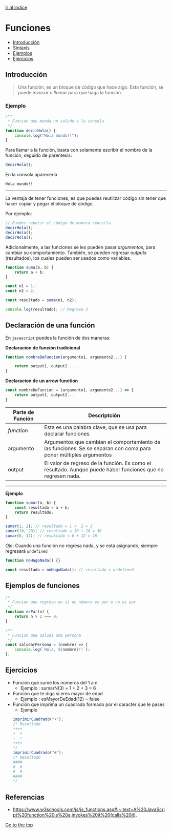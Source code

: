 [Ir al índice](indice.md)

# Funciones

- [Introducción](#introducción)
- [Sintaxis](#declaración-de-una-función)
- [Ejemplos](#ejemplos-de-funciones)
- [Ejercicios](#ejercicios)

## Introducción

> Una función, es un bloque de código que hace algo.
> Esta función, se puede _invocar_ o _llamar_ para que haga la función.

### Ejemplo

```javascript
/**
 * Funcion que manda un saludo a la consola
 */
function decirHola() {
	console.log("Hola mundo!!");
}
```

Para llamar a la función, basta con solamente escribir el nombre de la función, seguido de parentesis:

```javascript
decirHola();
```

En la consola aparecería

`Hola mundo!!`

---

La ventaja de tener funciones, es que puedes reutilizar código sin tener que hacer copiar y pegar el bloque de código.

Por ejemplo:

```javascript
// Puedes repetir el código de manera sencilla
decirHola();
decirHola();
decirHola();
```

Adicionalmente, a las funciones se les pueden pasar _argumentos_, para cambiar su comportamiento. También, se pueden regresar _outputs_ (resultados), los cuales pueden ser usados como variables.

```javascript
function suma(a, b) {
	return a + b;
}

const n1 = 1;
const n2 = 2;

const resultado = suma(n1, n2);

console.log(resultado); // Regresa 3
```

## Declaración de una función

En `javascript` puedes la función de dos maneras:

**Declaracion de función tradicional**

```javascript
function nombreDeFuncion(argumento1, argumento2...) {

    return output1, output2 ...
}
```

**Declaracion de un arrow function**

```javascript
const nombreDeFuncion = (argumento1, argumento2...) => {
    return output1, output2...
}
```

| Parte de Función | Descriptción                                                                                                      |
| ---------------- | ----------------------------------------------------------------------------------------------------------------- |
| _function_       | Esta es una palabra clave, que se usa para declarar funciones                                                     |
| argumento        | Argumentos que cambian el comportamiento de las funciones. Se se separan con coma para poner múltiples argumentos |
| output           | El valor de regreso de la función. Es como el resultado. Aunque puede haber funciones que no regresen nada.       |

---

**Ejemplo**

```javascript
function sumar(a, b) {
	const resultado = a + b;
	return resultado;
}

sumar(1, 2); // resultado = 1 +  2 = 3
sumar(10, 20); // resultado = 10 + 20 = 30
sumar(6, 12); // resultado = 6 + 12 = 18
```

_Ojo_: Cuando una función no regresa nada, y se está asignando, siempre regresará `undefined`

```javascript
function noHagoNada() {}

const resultado = noHagoNada(); // resultado = undefined
```

## Ejemplos de funciones

```javascript
/*
 * Funcion que regresa un si un número es par o no es par
 */
function esPar(n) {
	return n % 2 === 0;
}

/**
 * Funcion que saluda una persona
 */
const saludarPersona = (nombre) => {
	console.log(`Hola, ${nombre}!!`);
};
```

## Ejercicios

- Función que sume los números del 1 a n
  - Ejemplo : sumarN(3) = 1 + 2 + 3 = 6
- Función que te diga si eres mayor de edad
  - Ejemplo : esMayorDeEdad(12) = false
- Función que imprima un cuadrado formado por el caractér que le pases
  - Ejemplo
  ```javascript
  imprimirCuadrado("+");
  /* Resultado
  ++++
  +  +
  +  +
  ++++
  */
  imprimirCuadrado("#");
  /* Resultado
  ####
  #  #
  #  #
  ####
  */
  ```

## Referencias

- https://www.w3schools.com/js/js_functions.asp#:~:text=A%20JavaScript%20function%20is%20a,invokes%20it%20(calls%20it).

[Go to the top](#funciones)
